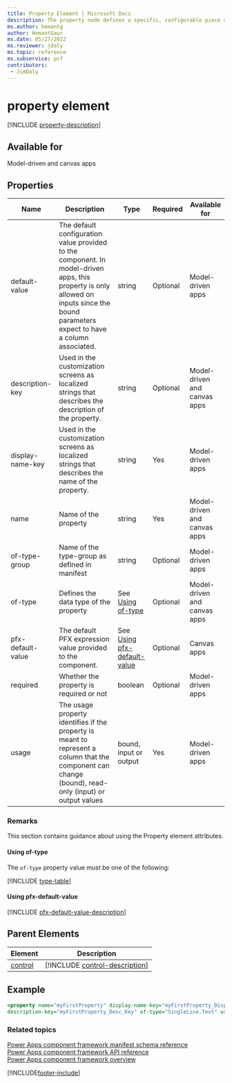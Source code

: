 ```yaml
---
title: Property Element | Microsoft Docs
description: The property node defines a specific, configurable piece of data that the component expects from the Microsoft Dataverse.
ms.author: hemantg
author: HemantGaur
ms.date: 05/27/2022
ms.reviewer: jdaly
ms.topic: reference
ms.subservice: pcf
contributors:
 - JimDaly
---
```


# property element

[!INCLUDE [property-description](includes/property-description.md)]

## Available for

Model-driven and canvas apps

## Properties

|Name |Description |Type |Required | Available for|
|------|------|------|-------|------------|
|default-value |The default configuration value provided to the component. In model-driven apps, this property is only allowed on inputs since the bound parameters expect to have a column associated. |string |Optional |Model-driven apps|
|description-key |Used in the customization screens as localized strings that describes the description of the property. |string |Optional |Model-driven and canvas apps|
|display-name-key |Used in the customization screens as localized strings that describes the name of the property. |string |Yes |Model-driven apps|
|name |Name of the property |string |Yes |Model-driven and canvas apps|
|of-type-group |Name of the type-group as defined in manifest| string |Optional |Model-driven apps|
|of-type| Defines the data type of the property| See [Using of-type](#using-of-type)|Optional|Model-driven and canvas apps|
|pfx-default-value |The default PFX expression value provided to the component. |See [Using pfx-default-value](#using-pfx-default-value) |Optional |Canvas apps|
|required |Whether the property is required or not |boolean |Optional |Model-driven apps|
|usage |The usage property identifies if the property is meant to represent a column that the component can change (bound), read-only (input) or output values|bound, input or output |Yes|Model-driven apps|

### Remarks

This section contains guidance about using the Property element attributes.

#### Using of-type

The `of-type` property value must be one of the following:

[!INCLUDE [type-table](includes/type-table.md)]

#### Using pfx-default-value

[!INCLUDE [pfx-default-value-description](includes/pfx-default-value-description.md)]

## Parent Elements

|Element|Description|
|--|--|
|[control](control.md)|[!INCLUDE [control-description](includes/control-description.md)]|


## Example

```xml
<property name="myFirstProperty" display-name-key="myFirstProperty_Display_Key"
description-key="myFirstProperty_Desc_Key" of-type="SingleLine.Text" usage="bound" required="true" />
```

### Related topics

[Power Apps component framework manifest schema reference](index.md)<br/>
[Power Apps component framework API reference](../reference/index.md)<br/>
[Power Apps component framework overview](../overview.md)


[!INCLUDE[footer-include](../../../includes/footer-banner.md)]
